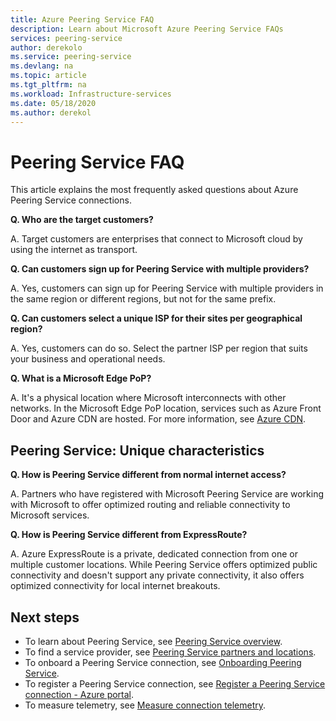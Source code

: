 ```yaml
---
title: Azure Peering Service FAQ
description: Learn about Microsoft Azure Peering Service FAQs
services: peering-service
author: derekolo
ms.service: peering-service
ms.devlang: na
ms.topic: article
ms.tgt_pltfrm: na
ms.workload: Infrastructure-services
ms.date: 05/18/2020
ms.author: derekol
---
```


# Peering Service FAQ

This article explains the most frequently asked questions about Azure Peering Service connections.


**Q. Who are the target customers?**

A. Target customers are enterprises that connect to Microsoft cloud by using the internet as transport.

**Q. Can customers sign up for Peering Service with multiple providers?** 

A. Yes, customers can sign up for Peering Service with multiple providers in the same region or different regions, but not for the same prefix.

**Q. Can customers select a unique ISP for their sites per geographical region?**

A. Yes, customers can do so. Select the partner ISP per region that suits your business and operational needs.

**Q. What is a Microsoft Edge PoP?**

A. It's a physical location where Microsoft interconnects with other networks. In the Microsoft Edge PoP location, services such as Azure Front Door and Azure CDN are hosted. For more information, see [Azure CDN](../cdn/cdn-features.md).

## Peering Service: Unique characteristics

**Q. How is Peering Service different from normal internet access?**

A. Partners who have registered with Microsoft Peering Service are working with Microsoft to offer optimized routing and reliable connectivity to Microsoft services.  

**Q. How is Peering Service different from ExpressRoute?**

A. Azure ExpressRoute is a private, dedicated connection from one or multiple customer locations. While Peering Service offers optimized public connectivity and doesn't support any private connectivity, it also offers optimized connectivity for local internet breakouts.

## Next steps

- To learn about Peering Service, see [Peering Service overview](about.md).
- To find a service provider, see [Peering Service partners and locations](location-partners.md).
- To onboard a Peering Service connection, see [Onboarding Peering Service](onboarding-model.md).
- To register a Peering Service connection, see [Register a Peering Service connection - Azure portal](azure-portal.md).
- To measure telemetry, see [Measure connection telemetry](measure-connection-telemetry.md).